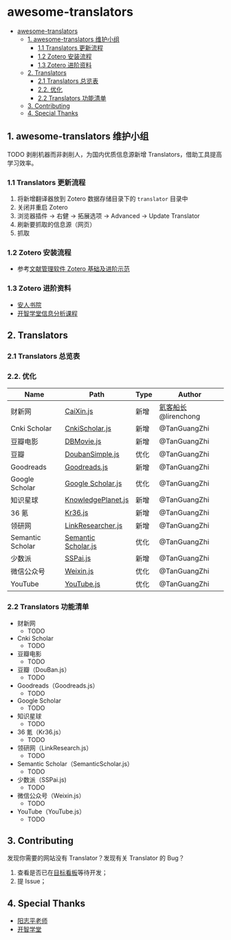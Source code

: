 # awesome-translators

- [awesome-translators](#awesome-translators)
    - [1. awesome-translators 维护小组](#1-awesome-translators-维护小组)
        - [1.1 Translators 更新流程](#11-translators-更新流程)
        - [1.2 Zotero 安装流程](#12-zotero-安装流程)
        - [1.3 Zotero 进阶资料](#13-zotero-进阶资料)
    - [2. Translators](#2-translators)
        - [2.1 Translators 总览表](#21-translators-总览表)
        - [2.2. 优化](#22-优化)
        - [2.2 Translators 功能清单](#22-translators-功能清单)
    - [3. Contributing](#3-contributing)
    - [4. Special Thanks](#4-special-thanks)

## 1. awesome-translators 维护小组

TODO 剥削机器而非剥削人，为国内优质信息源新增 Translators，借助工具提高学习效率。

### 1.1 Translators 更新流程

1. 将新增翻译器放到 Zotero 数据存储目录下的 `translator` 目录中
2. 关闭并重启 Zotero
3. 浏览器插件 -> 右健 -> 拓展选项 -> Advanced -> Update Translator
4. 刷新要抓取的信息源（网页）
5. 抓取

### 1.2 Zotero 安装流程

- 参考[文献管理软件 Zotero 基础及进阶示范](https://www.yangzhiping.com/tech/zotero1.html)

### 1.3 Zotero 进阶资料

- [安人书院](https://t.zsxq.com/qJuFqN3)
- [开智学堂信息分析课程](https://m.openmindclub.com/mkt/course/IA010)

## 2. Translators

### 2.1 Translators 总览表

### 2.2. 优化



| Name | Path | Type | Author |
|---|---|---|---|
| 财新网 | [CaiXin.js](CaiXin.js) | 新增 | [氦客船长](@TanGuangZhi) @lirenchong |
| Cnki Scholar | [CnkiScholar.js](CnkiScholar.js) | 新增 | @TanGuangZhi |
| 豆瓣电影 | [DBMovie.js](DBMovie.js) | 新增 | @TanGuangZhi |
| 豆瓣 | [DoubanSimple.js](DoubanSimple.js) | 优化 | @TanGuangZhi |
| Goodreads | [Goodreads.js](Goodreads.js) | 新增 | @TanGuangZhi |
| Google Scholar | [Google Scholar.js](Google%20Scholar.js) | 优化 | @TanGuangZhi |
| 知识星球 | [KnowledgePlanet.js](KnowledgePlanet.js) | 新增 | @TanGuangZhi |
| 36 氪 | [Kr36.js](Kr36.js) | 新增 | @TanGuangZhi |
| 领研网 | [LinkResearcher.js](LinkResearcher.js) | 新增 | @TanGuangZhi |
| Semantic Scholar | [Semantic Scholar.js](Semantic%20Scholar.js) | 优化 | @TanGuangZhi |
| 少数派 | [SSPai.js](SSPai.js) | 新增 | @TanGuangZhi |
| 微信公众号 | [Weixin.js](Weixin.js) | 优化 | @TanGuangZhi |
| YouTube | [YouTube.js](YouTube.js) | 优化 | @TanGuangZhi |

### 2.2 Translators 功能清单

- 财新网
    - TODO
- Cnki Scholar
    - TODO
- 豆瓣电影
    - TODO
- 豆瓣（DouBan.js）
    - TODO
- Goodreads（Goodreads.js）
    - TODO
- Google Scholar
    - TODO
- 知识星球
    - TODO
- 36 氪（Kr36.js）
    - TODO
- 领研网（LinkResearch.js）  
    - TODO
- Semantic Scholar（SemanticScholar.js）
    - TODO
- 少数派（SSPai.js)
    - TODO
- 微信公众号（Weixin.js）
    - TODO
- YouTube（YouTube.js）
    - TODO

## 3. Contributing

发现你需要的网站没有 Translator？发现有关 Translator 的 Bug？

1. 查看是否已在[目标看板](https://trello.com/b/xYoOwhiP/translator)等待开发；
2. 提 Issue；

## 4. Special Thanks

- [阳志平老师](https://www.yangzhiping.com/)
- [开智学堂](https://mp.weixin.qq.com/mp/profile_ext?action=home&__biz=MzA4ODM4ODQ3MQ==#wechat_redirect)
